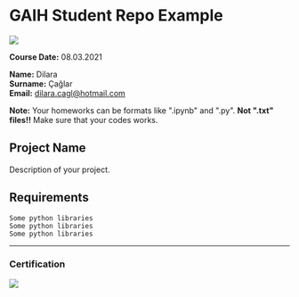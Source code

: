 # GAIH Student Repo Example
![](img/newlogo.png)

**Course Date:** 08.03.2021 

**Name:** Dilara  
**Surname:** Çağlar  
**Email:** dilara.cagl@hotmail.com 

**Note:** Your homeworks can be formats like ".ipynb" and ".py". **Not ".txt" files!!** Make sure that your codes works.  

## Project Name
Description of your project.

## Requirements
```
Some python libraries
Some python libraries
Some python libraries
```
---

### Certification
![](img/TopLearnerCertificate.png)


